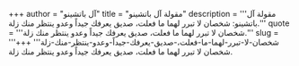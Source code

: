 +++
author = "آل باتشينو"
title = "مقولة آل باتشينو"
description = '''مقولة آل باتشينو: شخصان لا تبرر لهما ما فعلت، صديق يعرفك جيداً وعدو ينتظر منك زلة.'''
quote = '''شخصان لا تبرر لهما ما فعلت، صديق يعرفك جيداً وعدو ينتظر منك زلة.'''
slug = '''شخصان-لا-تبرر-لهما-ما-فعلت،-صديق-يعرفك-جيداً-وعدو-ينتظر-منك-زلة'''
+++
شخصان لا تبرر لهما ما فعلت، صديق يعرفك جيداً وعدو ينتظر منك زلة.

